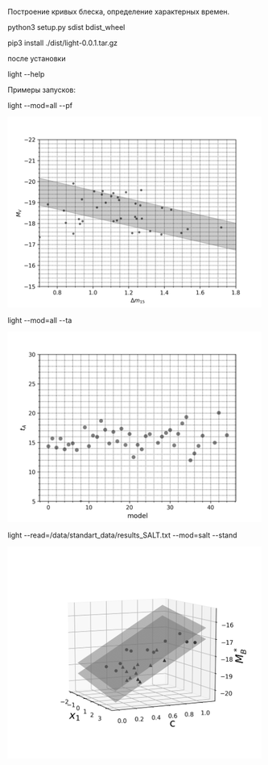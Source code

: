 Построение кривых блеска, определение характерных времен.

python3 setup.py sdist bdist_wheel

pip3 install ./dist/light-0.0.1.tar.gz

после установки

light --help

Примеры запусков:

light --mod=all --pf

![alt text](https://github.com/take2make/LIGHT/blob/main/graphics/PF.jpeg)

light --mod=all --ta

![alt text](https://github.com/take2make/LIGHT/blob/main/graphics/ta.png)

light --read=/data/standart_data/results_SALT.txt --mod=salt --stand

![alt text](https://github.com/take2make/LIGHT/blob/main/graphics/correlation.jpeg)

